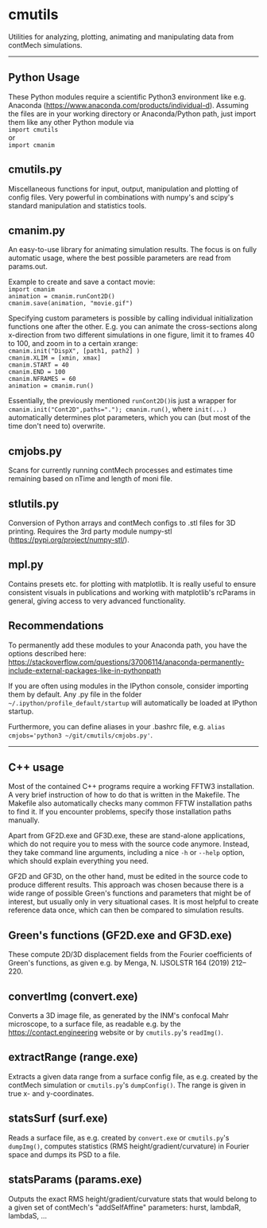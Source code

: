 cmutils
=======

Utilities for analyzing, plotting, animating and manipulating data from contMech simulations.

--------------------------------------------------------------------------------

Python Usage
------------
These Python modules require a scientific Python3 environment like e.g. Anaconda (https://www.anaconda.com/products/individual-d). 
Assuming the files are in your working directory or Anaconda/Python path, just import them like any other Python module via  
`import cmutils`  
or  
`import cmanim`

cmutils.py
----------
Miscellaneous functions for input, output, manipulation and plotting of config files.
Very powerful in combinations with numpy's and scipy's standard manipulation and statistics tools.

cmanim.py
---------
An easy-to-use library for animating simulation results.
The focus is on fully automatic usage, where the best possible parameters are read from params.out. 

Example to create and save a contact movie:  
`import cmanim`  
`animation = cmanim.runCont2D()`  
`cmanim.save(animation, "movie.gif")`

Specifying custom parameters is possible by calling individual initialization functions one after the other. 
E.g. you can animate the cross-sections along x-direction from two different simulations in one figure, limit it to frames 40 to 100, and zoom in to a certain xrange:  
`cmanim.init("DispX", [path1, path2] )`  
`cmanim.XLIM = [xmin, xmax]`  
`cmanim.START = 40`  
`cmanim.END = 100`  
`cmanim.NFRAMES = 60`  
`animation = cmanim.run()`  

Essentially, the previously mentioned `runCont2D()`is just a wrapper for `cmanim.init("Cont2D",paths="."); cmanim.run()`, where `init(...)` automatically determines plot parameters, which you can (but most of the time don't need to) overwrite.  

cmjobs.py
---------
Scans for currently running contMech processes and estimates time remaining based on nTime and length of moni file.

stlutils.py
-----------
Conversion of Python arrays and contMech configs to .stl files for 3D printing.
Requires the 3rd party module numpy-stl (https://pypi.org/project/numpy-stl/).

mpl.py
------
Contains presets etc. for plotting with matplotlib. It is really useful to ensure consistent visuals in publications and working with matplotlib's rcParams in general, giving access to very advanced functionality.

Recommendations
---------------
To permanently add these modules to your Anaconda path, you have the options described here: https://stackoverflow.com/questions/37006114/anaconda-permanently-include-external-packages-like-in-pythonpath

If you are often using modules in the IPython console, consider importing them by default. 
Any .py file in the folder `~/.ipython/profile_default/startup` will automatically be loaded at IPython startup.

Furthermore, you can define aliases in your .bashrc file, e.g. `alias cmjobs='python3 ~/git/cmutils/cmjobs.py'`.

--------------------------------------------------------------------------------

C++ usage
---------
Most of the contained C++ programs require a working FFTW3 installation. 
A very brief instruction of how to do that is written in the Makefile.
The Makefile also automatically checks many common FFTW installation paths to find it. 
If you encounter problems, specify those installation paths manually.

Apart from GF2D.exe and GF3D.exe, these are stand-alone applications, which do not require you to mess with the source code anymore. 
Instead, they take command line arguments, including a nice `-h` or `--help` option, which should explain everything you need.

GF2D and GF3D, on the other hand, must be edited in the source code to produce different results. 
This approach was chosen because there is a wide range of possible Green's functions and parameters that might be of interest, but usually only in very situational cases. 
It is most helpful to create reference data once, which can then be compared to simulation results.

Green's functions (GF2D.exe and GF3D.exe)
-----------------------------------------
These compute 2D/3D displacement fields from the Fourier coefficients of Green's functions, as given e.g. by Menga, N. IJSOLSTR 164 (2019) 212–220.

convertImg (convert.exe)
------------------------
Converts a 3D image file, as generated by the INM's confocal Mahr microscope, to a surface file, as readable e.g. by the https://contact.engineering website or by `cmutils.py`'s `readImg()`.

extractRange (range.exe)
------------------------
Extracts a given data range from a surface config file, as e.g. created by the contMech simulation or `cmutils.py`'s `dumpConfig()`. The range is given in true x- and y-coordinates.

statsSurf (surf.exe)
--------------------
Reads a surface file, as e.g. created by `convert.exe` or `cmutils.py`'s `dumpImg()`, computes statistics (RMS height/gradient/curvature) in Fourier space and dumps its PSD to a file.

statsParams (params.exe)
------------------------
Outputs the exact RMS height/gradient/curvature stats that would belong to a given set of contMech's "addSelfAffine" parameters: hurst, lambdaR, lambdaS, ...
